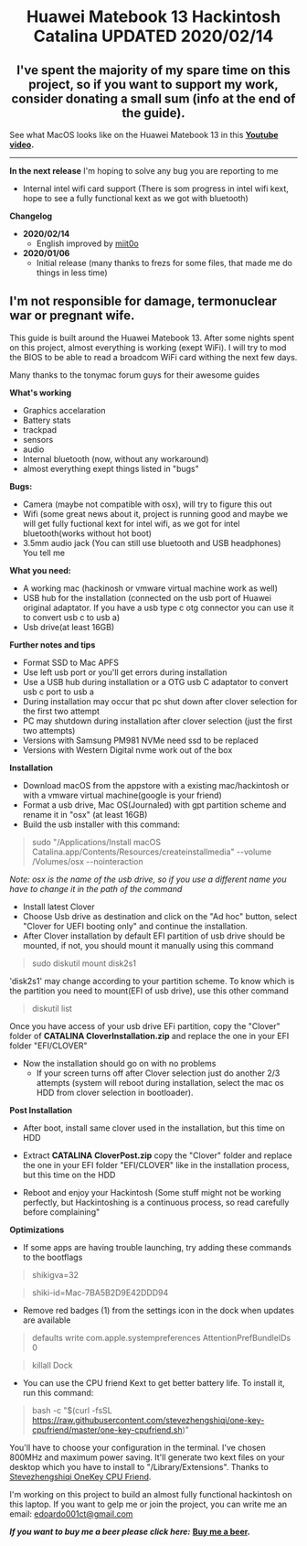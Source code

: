 <div align="center">

# Huawei Matebook 13 Hackintosh Catalina UPDATED 2020/02/14

## I've spent the majority of my spare time on this project, so if you want to support my work, consider donating a small sum (info at the end of the guide).

</div>

See what MacOS looks like on the Huawei Matebook 13 in this **[Youtube video](https://www.youtube.com/watch?v=bGCNpHCqUcA).** 

<hr>

**In the next release**
I'm hoping to solve any bug you are reporting to me
- Internal intel wifi card support (There is som progress in intel wifi kext, hope to see a fully functional kext as we got with bluetooth)


**Changelog**
* **2020/02/14**
  - English improved by [miit0o](https://github.com/miit0o)
* **2020/01/06**
  - Initial release (many thanks to frezs for some files, that made me do things in less time)

## I'm not responsible for damage, termonuclear war or pregnant wife. 
This guide is built around the Huawei Matebook 13.
After some nights spent on this project, almost everything is working (exept WiFi).
I will try to mod the BIOS to be able to read a broadcom WiFi card withing the next few days.

Many thanks to the tonymac forum guys for their awesome guides

**What's working**
* Graphics accelaration
* Battery stats 
* trackpad
* sensors 
* audio
* Internal bluetooth (now, without any workaround)
* almost everything exept things listed in "bugs"

**Bugs:**
* Camera (maybe not compatible with osx), will try to figure this out
* Wifi (some great news about it, project is running good and maybe we will get fully fuctional kext for intel wifi, as we got for intel bluetooth(works without hot boot)
* 3.5mm audio jack (You can still use bluetooth and USB headphones)
You tell me

**What you need:**
* A working mac (hackinosh or vmware virtual machine work as well)
* USB hub for the installation (connected on the usb port of Huawei original adaptator. If you have a usb type c otg connector you can use it to convert usb c to usb a)
* Usb drive(at least 16GB)

**Further notes and tips**
* Format SSD to Mac APFS
* Use left usb port or you'll get errors during installation
* Use a USB hub during installation or a OTG usb C adaptator to convert usb c port to usb a
* During installation may occur that pc shut down after clover selection for the first two attempt
* PC may shutdown during installation after clover selection (just the first two attempts)
* Versions with Samsung PM981 NVMe need ssd to be replaced
* Versions with Western Digital nvme work out of the box 

**Installation**
* Download macOS from the appstore with a existing mac/hackintosh or with a vmware virtual machine(google is your friend)
* Format a usb drive, Mac OS(Journaled) with gpt partition scheme and rename it in "osx" (at least 16GB)
* Build the usb installer with this command:
> sudo "/Applications/Install macOS Catalina.app/Contents/Resources/createinstallmedia" --volume  /Volumes/osx --nointeraction 

*Note: osx is the name of the usb drive, so if you use a different name you have to change it in the path of the command*

* Install latest Clover 
* Choose Usb drive as destination and click on the "Ad hoc" button,
select "Clover for UEFI booting only" and continue the installation.
* After Clover installation by default EFI partition of usb drive should be mounted, if not, you should mount it manually using this command 
> sudo diskutil mount disk2s1

'disk2s1' may change according to your partition scheme. To know which is the partition you need to mount(EFI of usb drive), use this other command

>diskutil list

Once you have access of your usb drive EFi partition, copy the "Clover" folder of **CATALINA CloverInstallation.zip** and replace the one in your EFI folder "EFI/CLOVER"
* Now the installation should go on with no problems 
  * If your screen turns off after Clover selection just do another 2/3 attempts (system will reboot during installation, select the mac os HDD from clover selection in bootloader). 

**Post Installation**
* After boot, install same clover used in the installation, but this time on HDD
* Extract **CATALINA CloverPost.zip** copy the "Clover" folder and replace the one in your EFI folder "EFI/CLOVER" like in the installation process, but this time on the HDD


* Reboot and enjoy your Hackintosh (Some stuff might not be working perfectly, but Hackintoshing is a continuous process, so read carefully before complaining"


**Optimizations**
* If some apps are having trouble launching, try adding these commands to the bootflags 
> shikigva=32

> shiki-id=Mac-7BA5B2D9E42DDD94

* Remove red badges (1) from the settings icon in the dock when updates are available

>defaults write com.apple.systempreferences AttentionPrefBundleIDs 0

>killall Dock


* You can use the CPU friend Kext to get better battery life.
To install it, run this command:
> bash -c "$(curl -fsSL https://raw.githubusercontent.com/stevezhengshiqi/one-key-cpufriend/master/one-key-cpufriend.sh)"

You'll have to choose your configuration in the terminal. I've chosen 800MHz and maximum power saving. It'll generate two kext files on your desktop which you have to install to "/Library/Extensions".
Thanks to [Stevezhengshiqi OneKey CPU Friend](https://github.com/stevezhengshiqi/one-key-cpufriend).


I'm working on this project to build an almost fully functional hackintosh on this laptop.
If you want to gelp me or join the project, you can write me an email: [edoardo001ct@gmail.com](mailto:edoardo001ct@gmail.com)

_**If you want to buy me a beer please click here:**_
**[Buy me a beer](https://www.paypal.com/cgi-bin/webscr?cmd=_s-xclick&hosted_button_id=2NMM7HN9SJRVE&source=url
).** 
